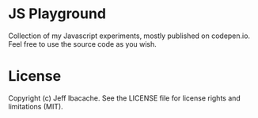 JS Playground
=============
Collection of my Javascript experiments, mostly published on codepen.io. Feel free to use the source code as you wish.

License
=============
Copyright (c) Jeff Ibacache. See the LICENSE file for license rights and limitations (MIT).